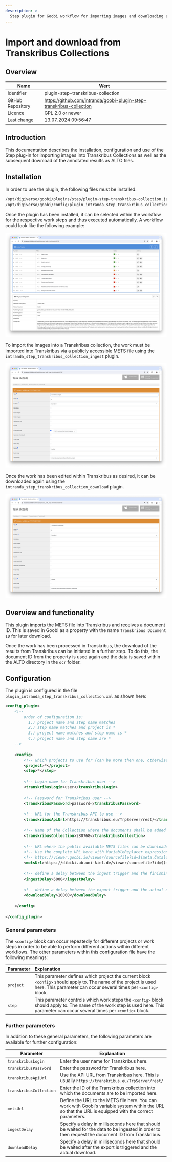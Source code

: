 ```yaml
---
description: >-
  Step plugin for Goobi workflow for importing images and downloading annotated results from Transkribus Collections
---
```


# Import and download from Transkribus Collections

## Overview

Name                     | Wert
-------------------------|-----------
Identifier               | plugin-step-transkribus-collection
GitHub Repository        | https://github.com/intranda/goobi-plugin-step-transkribus-collection
Licence              | GPL 2.0 or newer 
Last change    | 13.07.2024 09:56:47


## Introduction
This documentation describes the installation, configuration and use of the Step plug-in for importing images into Transkribus Collections as well as the subsequent download of the annotated results as ALTO files.

## Installation
In order to use the plugin, the following files must be installed:

```bash
/opt/digiverso/goobi/plugins/step/plugin-step-transkribus-collection.jar
/opt/digiverso/goobi/config/plugin_intranda_step_transkribus_collection.xml
```

Once the plugin has been installed, it can be selected within the workflow for the respective work steps and thus executed automatically. A workflow could look like the following example:

![Example of a workflow structure](images/goobi-plugin-step-transkribus-collection_screen1_en.png)

To import the images into a Transkribus collection, the work must be imported into Transkribus via a publicly accessible METS file using the `intranda_step_transkribus_collection_ingest` plugin.

![Configuration of the work step for importing the images into a Transkribus Collection](images/goobi-plugin-step-transkribus-collection_screen2_en.png)

Once the work has been edited within Transkribus as desired, it can be downloaded again using the `intranda_step_transkribus_collection_download` plugin.

![Configuration of the work step for downloading ALTO data from a Transkribus Collection](images/goobi-plugin-step-transkribus-collection_screen3_en.png)


## Overview and functionality
This plugin imports the METS file into Transkribus and receives a document ID. This is saved in Goobi as a property with the name `Transkribus Document ID` for later download. 

Once the work has been processed in Transkribus, the download of the results from Transkribus can be initiated in a further step. To do this, the document ID from the property is used again and the data is saved within the ALTO directory in the `ocr` folder.


## Configuration
The plugin is configured in the file `plugin_intranda_step_transkribus_collection.xml` as shown here:

```xml
<config_plugin>
    <!--
        order of configuration is:
          1.) project name and step name matches
          2.) step name matches and project is *
          3.) project name matches and step name is *
          4.) project name and step name are *
	-->
    
    <config>
        <!-- which projects to use for (can be more then one, otherwise use *) -->
        <project>*</project>
        <step>*</step>
        
        <!-- Login name for Transkribus user -->
        <transkribusLogin>user</transkribusLogin>
        
        <!-- Password for Transkribus user -->
        <transkribusPassword>password</transkribusPassword>
        
        <!-- URL for the Transkribus API to use -->
        <transkribusApiUrl>https://transkribus.eu/TrpServer/rest/</transkribusApiUrl>
        
        <!-- Name of the Collection where the documents shall be added to -->
        <transkribusCollection>280768</transkribusCollection>
       
        <!-- URL where the public available METS files can be downloaded -->
        <!-- Use the complete URL here with VariableReplacer expressions like this: -->
        <!-- https://viewer.goobi.io/viewer/sourcefile?id=$(meta.CatalogIDDigital) -->
        <metsUrl>https://dibiki.ub.uni-kiel.de/viewer/sourcefile?id=$(meta.CatalogIDDigital)</metsUrl>
        
		<!-- define a delay between the ingest trigger and the finishing of the ingest in Transkribus -->
        <ingestDelay>5000</ingestDelay>

		<!-- define a delay between the export trigger and the actual download of the exported results -->
        <downloadDelay>10000</downloadDelay>
        
    </config>

</config_plugin>

```

### General parameters 
The `<config>` block can occur repeatedly for different projects or work steps in order to be able to perform different actions within different workflows. The other parameters within this configuration file have the following meanings: 

| Parameter | Explanation | 
| :-------- | :---------- | 
| `project` | This parameter defines which project the current block `<config>` should apply to. The name of the project is used here. This parameter can occur several times per `<config>` block. | 
| `step` | This parameter controls which work steps the `<config>` block should apply to. The name of the work step is used here. This parameter can occur several times per `<config>` block. | 


### Further parameters 
In addition to these general parameters, the following parameters are available for further configuration: 


Parameter               | Explanation
------------------------|-----------
`transkribusLogin`      | Enter the user name for Transkribus here.
`transkribusPassword`   | Enter the password for Transkribus here.
`transkribusApiUrl`     | Use the API URL from Transkribus here. This is usually `https://transkribus.eu/TrpServer/rest/`
`transkribusCollection` | Enter the ID of the Transkribus collection into which the documents are to be imported here.
`metsUrl`               | Define the URL to the METS file here. You can work with Goobi's variable system within the URL so that the URL is equipped with the correct parameters.
`ingestDelay`           | Specify a delay in milliseconds here that should be waited for the data to be ingested in order to then request the document ID from Transkribus.
`downloadDelay`         | Specify a delay in milliseconds here that should be waited after the export is triggered and the actual download.